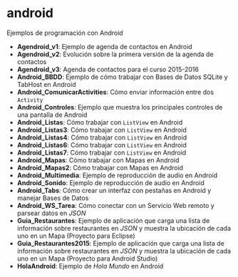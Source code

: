 android
=======

Ejemplos de programación con Android

- **Agendroid_v1**: Ejemplo de agenda de contactos en Android
- **Agendroid_v2**: Evolución sobre la primera versión de la agenda de contactos
- **Agendroid_v3**: Agenda de contactos para el curso 2015-2016
- **Android_BBDD**: Ejemplo de cómo trabajar con Bases de Datos SQLite y TabHost en Android
- **Android_ComunicarActivities**: Cómo enviar información entre dos `Activity`
- **Android_Controles**: Ejemplo que muestra los principales controles de una pantalla de Android
- **Android_Listas**: Cómo trabajar con `ListView` en Android
- **Android_Listas3**: Cómo trabajar con `ListView` en Android
- **Android_Listas4**: Cómo trabajar con `ListView` en Android
- **Android_Listas6**: Cómo trabajar con `ListView` en Android
- **Android_Listas7**: Cómo trabajar con `ListView` en Android
- **Android_Mapas**: Cómo trabajar con Mapas en Android
- **Android_Mapas2**: Cómo trabajar con Mapas en Android
- **Android_Multimedia**: Ejemplo de reproducción de audio en Android
- **Android_Sonido**: Ejemplo de reproducción de audio en Android
- **Android_Tabs**: Cómo crear un interfaz con pestañas en Android y manejar Bases de Datos
- **Android_WS_Tarea**: Cómo conectar con un Servicio Web remoto y parsear datos en _JSON_
- **Guia_Restaurantes**: Ejemplo de aplicación que carga una lista de información sobre restaurantes en _JSON_ y muestra la ubicación de
  cada uno en un Mapa (Proyecto para Eclipse)
- **Guia_Restaurantes2015**: Ejemplo de aplicación que carga una lista de información sobre restaurantes en _JSON_ y muestra la ubicación de
  cada uno en un Mapa (Proyecto para Android Studio)
- **HolaAndroid**: Ejemplo de _Hola Mundo_ en Android

